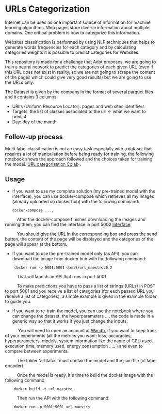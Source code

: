 # URLs Categorization
Internet can be used as one important source of information for machine learning algorithms. Web pages store diverse information about multiple domains. One critical problem is how to categorize this information.

Websites classification is performed by using NLP techniques that helps to generate words frequencies for each category and by calculating categories weights it is possible to predict categories for Websites.

This repository is made for a challenge that Adot proposes, we are going to train a neural network to predict the categories of each given URL (even if this URL does not exist in reality, so we are not going to scrape the content of the pages which could give very good results) but we are going to use the URLs only.

The Dataset is given by the company in the format of several parquet files and it contains 3 columns:

*   URLs (Uniform Resource Locator): pages and web sites identifiers
*   Targets: the list of classes associated to the url ← what we want to predict
*   Day: day of the month

## Follow-up process
Multi-label classification is not an easy task especially with a dataset that requires a lot of manipulation before being ready for training, the following notebook shows the approach followed and the choices taken for training the model.  [URL categorization Colab](https://colab.research.google.com/drive/1w4GOV9h2pPI9P-E8Z-Z2qzsrQVduVzFS?usp=sharing) .

## Usage

*   If you want to use my complete solution (my pre-trained model with the interface), you can use docker-compose which retrieves all my images (already uploaded on docker hub) with the following command:

        docker-compose ....


&nbsp;&nbsp;&nbsp;&nbsp;&nbsp;&nbsp;&nbsp;&nbsp;&nbsp;&nbsp;After the docker-compose finishes downloading the images and running them, you can find the interface in port 5002 [Interface](http://localhost:5002/).

&nbsp;&nbsp;&nbsp;&nbsp;&nbsp;&nbsp;&nbsp;&nbsp;&nbsp;&nbsp;You should give the URL in the corresponding box and press the send button, the content of the page will be displayed and the categories of the page will appear at the bottom.

*  If you want to use the pre-trained model only (as API), you can download the image from docker hub with the following command:

        docker run -p 5001:5001 dami7/url_maestro:0.2

&nbsp;&nbsp;&nbsp;&nbsp;&nbsp;&nbsp;&nbsp;&nbsp;&nbsp;&nbsp;That will launch an API that runs in port 5001. 

&nbsp;&nbsp;&nbsp;&nbsp;&nbsp;&nbsp;&nbsp;&nbsp;&nbsp;&nbsp;To make predictions you have to pass a list of strings (URLs) in POST to port 5001 and you receive a list of categories (for each passed URL you receive a list of categories), a simple example is given in the example folder to guide you.

*    If you want to re-train the model, you can use the notebook where you can change the dataset, the hyperparameters .... the code is made in a generic way so that it works if you just change the inputs. 

&nbsp;&nbsp;&nbsp;&nbsp;&nbsp;&nbsp;&nbsp;&nbsp;&nbsp;&nbsp; You will need to open an account at [Wandb](https://wandb.ai/), if you want to keep track of your experiments (all the metrics you want: loss, accuracies, hyperparameters, models, system information like the name of GPU used, execution time, memory used, energy consumption .....  ) and even to compare between experiments.


&nbsp;&nbsp;&nbsp;&nbsp;&nbsp;&nbsp;&nbsp;&nbsp;&nbsp;&nbsp;The folder 'artifatcs' must contain the model and the json file (of label encoder).

&nbsp;&nbsp;&nbsp;&nbsp;&nbsp;&nbsp;&nbsp;&nbsp;&nbsp;&nbsp;Once the model is ready, it's time to build the docker image with the following command: 

        docker build -t url_maestro .

&nbsp;&nbsp;&nbsp;&nbsp;&nbsp;&nbsp;&nbsp;&nbsp;&nbsp;&nbsp;Then run the API with the following command:

        docker run -p 5001:5001 url_maestro



